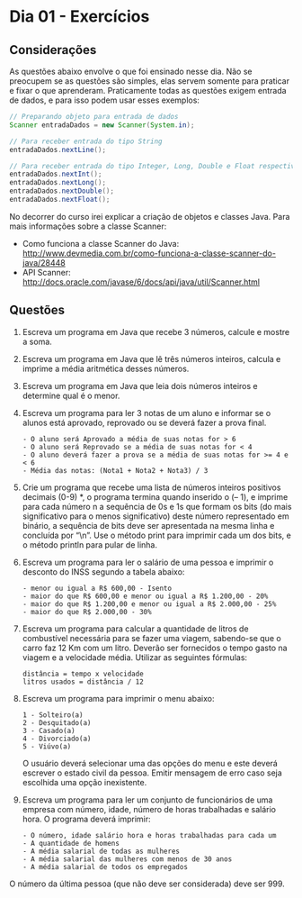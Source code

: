 # Dia 01 - Exercícios

## Considerações

As questões abaixo envolve o que foi ensinado nesse dia. Não se preocupem se as questões são simples, elas servem somente para praticar e fixar o que aprenderam. Praticamente todas as questões exigem entrada de dados, e para isso podem usar esses exemplos:

```java
// Preparando objeto para entrada de dados
Scanner entradaDados = new Scanner(System.in);

// Para receber entrada do tipo String
entradaDados.nextLine();

// Para receber entrada do tipo Integer, Long, Double e Float respectivamente
entradaDados.nextInt();
entradaDados.nextLong();
entradaDados.nextDouble();
entradaDados.nextFloat();
```

No decorrer do curso irei explicar a criação de objetos e classes Java. Para mais informações sobre a classe Scanner:

- Como funciona a classe Scanner do Java: http://www.devmedia.com.br/como-funciona-a-classe-scanner-do-java/28448
- API Scanner: http://docs.oracle.com/javase/6/docs/api/java/util/Scanner.html

## Questões

1. Escreva um programa em Java que recebe 3 números, calcule e mostre a soma.

2. Escreva um programa em Java que lê três números inteiros, calcula e imprime a média aritmética desses números.

3. Escreva um programa em Java que leia dois números inteiros e determine qual é o menor.

4. Escreva um programa para ler 3 notas de um aluno e informar se o alunos está aprovado, reprovado ou se deverá fazer a prova final.
    ```
    - O aluno será Aprovado a média de suas notas for > 6
    - O aluno será Reprovado se a média de suas notas for < 4
    - O aluno deverá fazer a prova se a média de suas notas for >= 4 e < 6
    - Média das notas: (Nota1 + Nota2 + Nota3) / 3
    ```

5. Crie um programa que recebe uma lista de números inteiros positivos decimais (0-9) *, o programa termina quando inserido o (– 1), e imprime para cada número n a sequência de 0s e 1s que formam os bits (do mais significativo para o menos significativo) deste número representado em binário, a sequência de bits deve ser apresentada na mesma linha e concluída por “\n”. Use o método print para imprimir cada um dos bits, e o método println para pular de linha.

6. Escreva um programa para ler o salário de uma pessoa e imprimir o
desconto do INSS segundo a tabela abaixo:
    ```
    - menor ou igual a R$ 600,00 - Isento
    - maior do que R$ 600,00 e menor ou igual a R$ 1.200,00 - 20%
    - maior do que R$ 1.200,00 e menor ou igual a R$ 2.000,00 - 25%
    - maior do que R$ 2.000,00 - 30%
    ```

6. Escreva um programa para calcular a quantidade de litros de combustível necessária para se fazer uma viagem, sabendo-se que o carro faz 12 Km com um litro. Deverão ser fornecidos o tempo gasto na viagem e a velocidade média. Utilizar as seguintes fórmulas:
    ```
    distância = tempo x velocidade
    litros usados = distância / 12
    ```

7. Escreva um programa para imprimir o menu abaixo:
    ```
    1 - Solteiro(a)
    2 - Desquitado(a)
    3 - Casado(a)
    4 - Divorciado(a)
    5 - Viúvo(a)
    ```
    O usuário deverá selecionar uma das opções do menu e este deverá escrever
    o estado civil da pessoa. Emitir mensagem de erro caso seja escolhida uma
    opção inexistente.

8. Escreva um programa para ler um conjunto de funcionários de uma empresa
com número, idade, número de horas trabalhadas e salário hora. O programa deverá imprimir:
    ```
    - O número, idade salário hora e horas trabalhadas para cada um
    - A quantidade de homens
    - A média salarial de todas as mulheres
    - A média salarial das mulheres com menos de 30 anos
    - A média salarial de todos os empregados
    ```

O número da última pessoa (que não deve ser considerada) deve ser 999.

